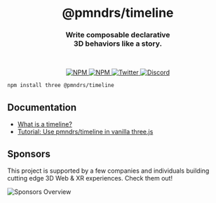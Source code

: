 <h1 align="center">@pmndrs/timeline</h1>
<h3 align="center">Write composable declarative <br/> 3D behaviors like a story.</h3>
<br/>

<p align="center">
  <a href="https://npmjs.com/package/@pmndrs/timeline" target="_blank">
    <img src="https://img.shields.io/npm/v/@pmndrs/timeline?style=flat&colorA=000000&colorB=000000" alt="NPM" />
  </a>
  <a href="https://npmjs.com/package/@pmndrs/timeline" target="_blank">
    <img src="https://img.shields.io/npm/dt/@pmndrs/timeline.svg?style=flat&colorA=000000&colorB=000000" alt="NPM" />
  </a>
  <a href="https://twitter.com/pmndrs" target="_blank">
    <img src="https://img.shields.io/twitter/follow/pmndrs?label=%40pmndrs&style=flat&colorA=000000&colorB=000000&logo=twitter&logoColor=000000" alt="Twitter" />
  </a>
  <a href="https://discord.gg/ZZjjNvJ" target="_blank">
    <img src="https://img.shields.io/discord/740090768164651008?style=flat&colorA=000000&colorB=000000&label=discord&logo=discord&logoColor=000000" alt="Discord" />
  </a>
</p>

```bash
npm install three @pmndrs/timeline
```

## Documentation

- [What is a timeline?]()
- [Tutorial: Use pmndrs/timeline in vanilla three.js]()

## Sponsors

This project is supported by a few companies and individuals building cutting edge 3D Web & XR experiences. Check them out!

![Sponsors Overview](https://bbohlender.github.io/sponsors/screenshot.png)